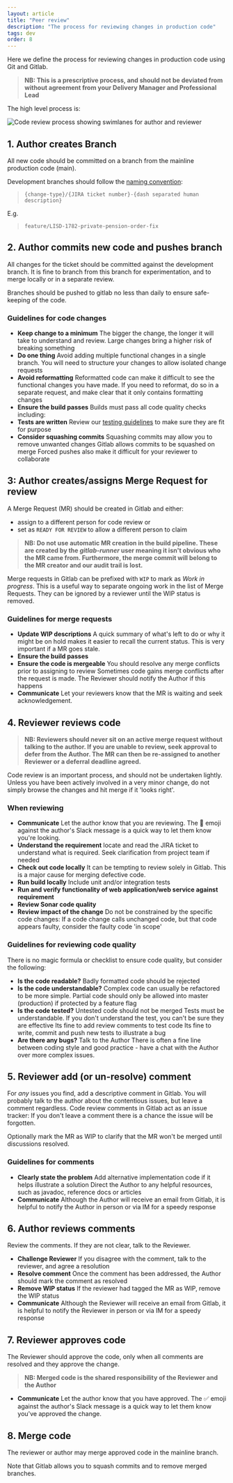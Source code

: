 ```yaml
---
layout: article
title: "Peer review"
description: "The process for reviewing changes in production code"
tags: dev
order: 8
---
```

Here we define the process for reviewing changes in production code using Git and Gitlab.

> __NB: This is a prescriptive process, and should not be deviated from without agreement from your Delivery Manager and Professional Lead__

The high level process is:

![Code review process showing swimlanes for author and reviewer](../images/code-review-process.png)

## 1. Author creates Branch

All new code should be committed on a branch from the mainline production code (main).

Development branches should follow the [naming convention](../coding-naming-conventions):

> `{change-type}/{JIRA ticket number}-{dash separated human description}`

E.g.

> `feature/LISD-1782-private-pension-order-fix`

## 2. Author commits new code and pushes branch

All changes for the ticket should be committed against the development branch. It is fine to branch from this branch for experimentation, and to merge locally or in a separate review.

Branches should be pushed to gitlab no less than daily to ensure safe-keeping of the code.

### Guidelines for code changes

* __Keep change to a minimum__
  The bigger the change, the longer it will take to understand and review. Large changes bring a higher risk of breaking something
* __Do one thing__
  Avoid adding multiple functional changes in a single branch. You will need to structure your changes to allow isolated change requests
* __Avoid reformatting__
  Reformatted code can make it difficult to see the functional changes you have made. If you need to reformat, do so in a separate request, and make clear that it only contains formatting changes
* __Ensure the build passes__
  Builds must pass all code quality checks including:
* __Tests are written__
  Review our [testing guidelines](../dev-tests-coding) to make sure they are fit for purpose
* __Consider squashing commits__
  Squashing commits may allow you to remove unwanted changes
  Gitlab allows commits to be squashed on merge
  Forced pushes also make it difficult for your reviewer to collaborate

## 3: Author creates/assigns Merge Request for review

A Merge Request (MR) should be created in Gitlab and either:

* assign to a different person for code review
  or
* set as `READY FOR REVIEW` to allow a different person to claim

> __NB: Do not use automatic MR creation in the build pipeline. These are created by the _gitlab-runner_ user meaning it isn't obvious who the MR came from. Furthermore, the merge commit will belong to the MR creator and our audit trail is lost.__

Merge requests in Gitlab can be prefixed with `WIP` to mark as _Work in progress_. This is a useful way to separate ongoing work in the list of Merge Requests. They can be ignored by a reviewer until the WIP status is removed.

### Guidelines for merge requests

* __Update WIP descriptions__
  A quick summary of what's left to do or why it might be on hold makes it easier to recall the current status. This is very important if a MR goes stale.
* __Ensure the build passes__
* __Ensure the code is mergeable__
  You should resolve any merge conflicts prior to assigning to review
  Sometimes code gains merge conflicts after the request is made. The Reviewer should notify the Author if this happens
* __Communicate__
  Let your reviewers know that the MR is waiting and seek acknowledgement.

## 4. Reviewer reviews code

> __NB: Reviewers should never sit on an active merge request without talking to the author.
> If you are unable to review, seek approval to defer from the Author. The MR can then be re-assigned to another Reviewer or a deferral deadline agreed.__

Code review is an important process, and should not be undertaken lightly. Unless you have been actively involved in a very minor change, do not simply browse the changes and hit merge if it 'looks right'.

### When reviewing

* __Communicate__
  Let the author know that you are reviewing. The 👀 emoji against the author's Slack message is a quick way to let them know you're looking.
* __Understand the requirement__
  locate and read the JIRA ticket to understand what is required. Seek clarification from project team if needed
* __Check out code locally__
  It can be tempting to review solely in Gitlab. This is a major cause for merging defective code.
* __Run build locally__
  Include unit and/or integration tests
* __Run and verify functionality of web application/web service against requirement__
* __Review Sonar code quality__
* __Review impact of the change__
  Do not be constrained by the specific code changes: If a code change calls unchanged code, but that code appears faulty, consider the faulty code 'in scope'

### Guidelines for reviewing code quality

There is no magic formula or checklist to ensure code quality, but consider the following:

* __Is the code readable?__
  Badly formatted code should be rejected
* __Is the code understandable?__
  Complex code can usually be refactored to be more simple.
  Partial code should only be allowed into master (production) if protected by a feature flag
* __Is the code tested?__
  Untested code should not be merged
  Tests must be understandable. If you don't understand the test, you can't be sure they are effective
  Its fine to add review comments to test code
  Its fine to write, commit and push new tests to illustrate a bug
* __Are there any bugs?__
  Talk to the Author
  There is often a fine line between coding style and good practice - have a chat with the Author over more complex issues.

## 5. Reviewer add (or un-resolve) comment

For _any_ issues you find, add a descriptive comment in Gitlab. You will probably talk to the author about the contentious issues, but leave a comment regardless. Code review comments in Gitlab act as an issue tracker: If you don't leave a comment there is a chance the issue will be forgotten.

Optionally mark the MR as WIP to clarify that the MR won't be merged until discussions resolved.

### Guidelines for comments

* __Clearly state the problem__
  Add alternative implementation code if it helps illustrate a solution
  Direct the Author to any helpful resources, such as javadoc, reference docs or articles
* __Communicate__
  Although the Author will receive an email from Gitlab, it is helpful to notify the Author in person or via IM for a speedy response

## 6. Author reviews comments

Review the comments. If they are not clear, talk to the Reviewer.

* __Challenge Reviewer__
  If you disagree with the comment, talk to the reviewer, and agree a resolution
* __Resolve comment__
  Once the comment has been addressed, the Author should mark the comment as resolved
* __Remove WIP status__
  If the reviewer had tagged the MR as WIP, remove the WIP status
* __Communicate__
  Although the Reviewer will receive an email from Gitlab, it is helpful to notify the Reviewer in person or via IM for a speedy response

## 7. Reviewer approves code

The Reviewer should approve the code, only when all comments are resolved and they approve the change.

> __NB: Merged code is the shared responsibility of the Reviewer and the Author__

* __Communicate__
  Let the author know that you have approved. The ✅ emoji against the author's Slack message is a quick way to let them know you've approved the change.

## 8. Merge code

The reviewer or author may merge approved code in the mainline branch.

Note that Gitlab allows you to squash commits and to remove merged branches.
